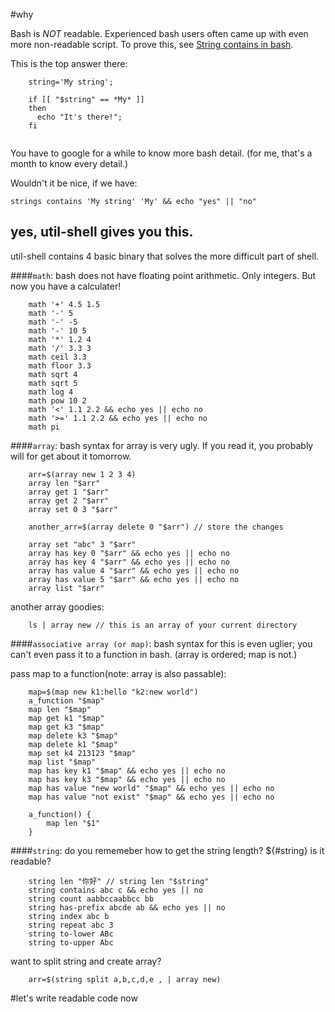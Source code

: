 #why

Bash is *NOT* readable. Experienced bash users often came up with even more non-readable script.
To prove this, see [String contains in bash](http://stackoverflow.com/questions/229551/string-contains-in-bash).


This is the top answer there:

```
	string='My string';

	if [[ "$string" == *My* ]]
	then
	  echo "It's there!";
	fi
	
```
You have to google for a while to know more bash detail. (for me, that's a month to know every detail.)

Wouldn't it be nice, if we have:

	strings contains 'My string' 'My' && echo "yes" || "no"
	
## yes, util-shell gives you this.

util-shell contains 4 basic binary that solves the more difficult part of shell.

####`math`: bash does not have floating point arithmetic. Only integers. But now you have a calculater!

```
	math '+' 4.5 1.5
	math '-' 5
	math '-' -5
	math '-' 10 5
	math '*' 1.2 4
	math '/' 3.3 3
	math ceil 3.3
	math floor 3.3
	math sqrt 4
	math sqrt 5
	math log 4
	math pow 10 2
	math '<' 1.1 2.2 && echo yes || echo no
	math '>=' 1.1 2.2 && echo yes || echo no
	math pi
```

####`array`: bash syntax for array is very ugly. If you read it, you probably will for get about it tomorrow.

```
	arr=$(array new 1 2 3 4)
	array len "$arr"
	array get 1 "$arr"
	array get 2 "$arr"
	array set 0 3 "$arr"
	
	another_arr=$(array delete 0 "$arr") // store the changes
	
	array set "abc" 3 "$arr"
	array has key 0 "$arr" && echo yes || echo no
	array has key 4 "$arr" && echo yes || echo no
	array has value 4 "$arr" && echo yes || echo no
	array has value 5 "$arr" && echo yes || echo no
	array list "$arr"
```
	
another array goodies:

```
	ls | array new // this is an array of your current directory
```
	
####`associative array (or map)`: bash syntax for this is even uglier; you can't even pass it to a function in bash.
(array is ordered; map is not.)

pass map to a function(note: array is also passable):

```
	map=$(map new k1:hello "k2:new world")
	a_function "$map"
	map len "$map"
	map get k1 "$map"
	map get k3 "$map"
	map delete k3 "$map"
	map delete k1 "$map"
	map set k4 213123 "$map"
	map list "$map"
	map has key k1 "$map" && echo yes || echo no
	map has key k3 "$map" && echo yes || echo no
	map has value "new world" "$map" && echo yes || echo no
	map has value "not exist" "$map" && echo yes || echo no
	
	a_function() {
		map len "$1"
	}
```
	
####`string`: do you rememeber how to get the string length? ${#string} is it readable?

```
	string len "你好" // string len "$string"
	string contains abc c && echo yes || no
	string count aabbccaabbcc bb
	string has-prefix abcde ab && echo yes || no
	string index abc b
	string repeat abc 3
	string to-lower ABc
	string to-upper Abc
```
	
want to split string and create array?

```
	arr=$(string split a,b,c,d,e , | array new)
```

#let's write readable code now
